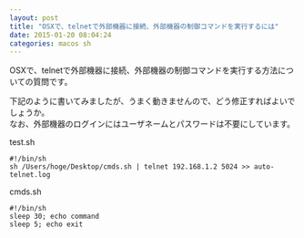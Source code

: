 ```yaml
---
layout: post
title: "OSXで、telnetで外部機器に接続、外部機器の制御コマンドを実行するには"
date: 2015-01-20 08:04:24
categories: macos sh
---
```

<p>OSXで、telnetで外部機器に接続、外部機器の制御コマンドを実行する方法についての質問です。</p>

<p>下記のように書いてみましたが、うまく動きませんので、どう修正すればよいでしょうか。<br>
なお、外部機器のログインにはユーザネームとパスワードは不要にしています。</p>

<p>test.sh</p>

<pre><code>#!/bin/sh
sh /Users/hoge/Desktop/cmds.sh | telnet 192.168.1.2 5024 &gt;&gt; auto-telnet.log
</code></pre>

<p>cmds.sh</p>

<pre><code>#!/bin/sh
sleep 30; echo command
sleep 5; echo exit
</code></pre>
